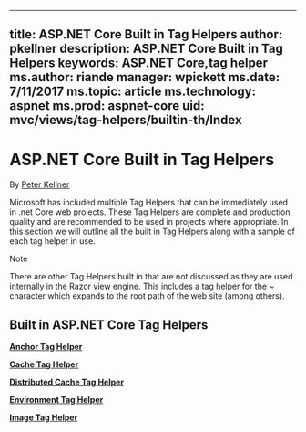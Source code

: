 
---
title: ASP.NET Core Built in Tag Helpers
author: pkellner
description: ASP.NET Core Built in Tag Helpers
keywords: ASP.NET Core,tag helper
ms.author: riande
manager: wpickett
ms.date: 7/11/2017
ms.topic: article
ms.technology: aspnet
ms.prod: aspnet-core
uid: mvc/views/tag-helpers/builtin-th/Index
---

# ASP.NET Core Built in Tag Helpers

By [Peter Kellner](http://peterkellner.net) 

Microsoft has included multiple Tag Helpers that can be immediately used in .net Core web projects.  These Tag Helpers are complete and production quality and are recommended to be used in projects where appropriate.  In this section we will outline all the built in Tag Helpers along with a sample of each tag helper in use.

> [!NOTE]
> There are other Tag Helpers built in that are not discussed as they are used internally in the Razor view engine.  This includes a tag helper for the ~ character which expands to the root path of the web site (among others).

## Built in ASP.NET Core Tag Helpers

**[Anchor Tag Helper](AnchorTagHelper.md)**

**[Cache Tag Helper](CacheTagHelper.md)**

**[Distributed Cache Tag Helper](DistributedCacheTagHelper.md)**

**[Environment Tag Helper](EnvironmentTagHelper.md)**

[comment]: **[FormActionTagHelper](builtin-th/FormActionTagHelper.md)**

[comment]: **[FormTagTagHelper](builtin-th/FormTagHelper.md)**

**[Image Tag Helper](ImageTagHelper.md)**

[comment]: **[InputTagHelper](builtin-th/InputTagHelper.md)**

[comment]: **[LabelTagHelper](builtin-th/LabelTagHelper.md)**

[comment]: **[LinkTagHelper](builtin-th/LinkTagHelper.md)**

[comment]: **[OptionTagHelper](builtin-th/OptionTagHelper.md)**

[comment]: **[ScriptTagHelper](builtin-th/ScriptTagTagHelper.md)**

[comment]: **[SelectTagHelper](builtin-th/SelectTagTagHelper.md)**

[comment]: **[TextAreaTagHelper](builtin-th/TextAreaTagHelper.md)**

[comment]: **[ValidationMessageTagHelper](builtin-th/ValidationMessageTagHelper.md)**

[comment]: **[ValidationSummaryTagHelper](builtin-th/ValidationSummaryTagHelper.md)**  
  
  
<!--

## Additional Resources

REQUIRED These must be xref links, not relative, that is ../../
* [Client-Side Development](../../../client-side/index.md)

* [Tag Helpers](../../../mvc/views/tag-helpers/index.md)
-->
